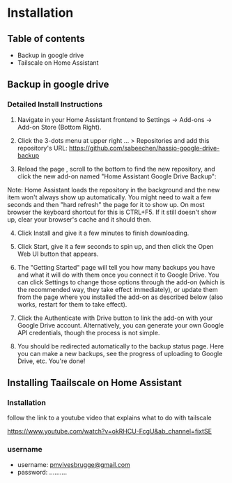 # Installation

## Table of contents

 - Backup in google drive 
 - Tailscale on Home Assistant

## Backup in google drive


### Detailed Install Instructions
1. Navigate in your Home Assistant frontend to Settings -> Add-ons -> Add-on Store (Bottom Right).

2. Click the 3-dots menu at upper right ... > Repositories and add this repository's URL: https://github.com/sabeechen/hassio-google-drive-backup


3. Reload the page , scroll to the bottom to find the new repository, and click the new add-on named "Home Assistant Google Drive Backup":


Note: Home Assistant loads the repository in the background and the new item won't always show up automatically. You might need to wait a few seconds and then "hard refresh" the page for it to show up. On most browser the keyboard shortcut for this is CTRL+F5. If it still doesn't show up, clear your browser's cache and it should then.

4. Click Install and give it a few minutes to finish downloading.

5. Click Start, give it a few seconds to spin up, and then click the Open Web UI button that appears.

6. The "Getting Started" page will tell you how many backups you have and what it will do with them once you connect it to Google Drive. You can click Settings to change those options through the add-on (which is the recommended way, they take effect immediately), or update them from the page where you installed the add-on as described below (also works, restart for them to take effect).

7. Click the Authenticate with Drive button to link the add-on with your Google Drive account. Alternatively, you can generate your own Google API credentials, though the process is not simple.

8. You should be redirected automatically to the backup status page. Here you can make a new backups, see the progress of uploading to Google Drive, etc. You're done!




## Installing Taailscale on Home Assistant

### Installation

follow the link to a youtube video that explains what to do with tailscale

https://www.youtube.com/watch?v=okRHCU-FcgU&ab_channel=fixtSE 

### username

- username: pmvivesbrugge@gmail.com 
- password: <Beenhesp> ..........




